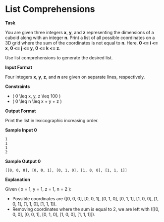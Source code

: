 # List Comprehensions

**Task**

You are given three integers **x**, **y**, and **z** representing the dimensions of a cuboid along with an integer **n**. Print a list of all possible coordinates on a 3D grid where the sum of the coordinates is not equal to **n**. Here, **0 <= i <= x**, **0 <= j <= y**, **0 <= k <= z**.

Use list comprehensions to generate the desired list.

**Input Format**

Four integers **x**, **y**, **z**, and **n** are given on separate lines, respectively.

**Constraints**

- \( 0 \leq x, y, z \leq 100 \)
- \( 0 \leq n \leq x + y + z \)

**Output Format**

Print the list in lexicographic increasing order.

**Sample Input 0**
```
1
1
1
2
```

**Sample Output 0**
```
[[0, 0, 0], [0, 0, 1], [0, 1, 0], [1, 0, 0], [1, 1, 1]]
```

**Explanation**

Given \( x = 1, y = 1, z = 1, n = 2 \):
- Possible coordinates are \([0, 0, 0], [0, 0, 1], [0, 1, 0], [0, 1, 1], [1, 0, 0], [1, 0, 1], [1, 1, 0], [1, 1, 1]\).
- Removing coordinates where the sum is equal to 2, we are left with \([[0, 0, 0], [0, 0, 1], [0, 1, 0], [1, 0, 0], [1, 1, 1]]\).

